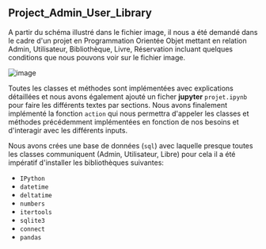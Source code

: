 ## Project_Admin_User_Library


A partir du schéma illustré dans le fichier image, il nous a été demandé dans le cadre d'un projet en Programmation Orientée Objet mettant en relation
Admin, Utilisateur, Bibliothèque, Livre, Réservation incluant quelques conditions que nous pouvons voir sur le fichier image.

![image](https://user-images.githubusercontent.com/56389559/207996173-0ce23f12-fa33-4f8e-a232-0a7075f27c74.png)


Toutes les classes et méthodes sont implémentées avec explications détaillées et nous avons également ajouté un ficher **jupyter** `projet.ipynb` pour faire les différents textes par sections. Nous avons finalement implémenté la fonction `action` qui nous permettra d'appeler les classes et méthodes précédemment implémentées en fonction de nos besoins et d'interagir avec les différents inputs.

Nous avons crées une base de données (`sql`) avec laquelle presque toutes les classes communiquent (Admin, Utilisateur, Libre) pour cela il a été impératif d'installer les bibliothèques suivantes: 
- `IPython`
- `datetime`
- `deltatime`
- `numbers`
- `itertools`
- `sqlite3`
- `connect`
- `pandas`
